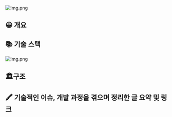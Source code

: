 ![img.png](https://user-images.githubusercontent.com/71599639/264276961-9251e555-7048-43b8-8011-14d2d1a6d33d.png)

## 😀 개요

## 📚 기술 스택
![img.png](https://user-images.githubusercontent.com/71599639/264407543-0d04e868-35ee-42cd-b080-88ef6b1a5f97.png)

## 🏛️구조

## 🖍 기술적인 이슈, 개발 과정을 겪으며 정리한 글 요약 및 링크
